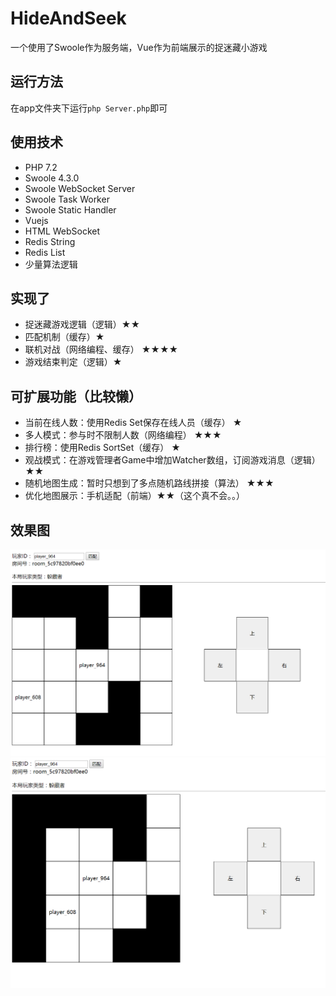 # HideAndSeek

一个使用了Swoole作为服务端，Vue作为前端展示的捉迷藏小游戏

## 运行方法

在app文件夹下运行`php Server.php`即可

## 使用技术
- PHP 7.2 
- Swoole 4.3.0
- Swoole WebSocket Server
- Swoole Task Worker
- Swoole Static Handler
- Vuejs
- HTML WebSocket
- Redis String
- Redis List
- 少量算法逻辑

## 实现了
- 捉迷藏游戏逻辑（逻辑）★★
- 匹配机制（缓存）★
- 联机对战（网络编程、缓存） ★★★★
- 游戏结束判定（逻辑）★

## 可扩展功能（比较懒）
- 当前在线人数：使用Redis Set保存在线人员（缓存） ★
- 多人模式：参与时不限制人数（网络编程） ★★★
- 排行榜：使用Redis SortSet（缓存） ★
- 观战模式：在游戏管理者Game中增加Watcher数组，订阅游戏消息（逻辑） ★★
- 随机地图生成：暂时只想到了多点随机路线拼接（算法） ★★★
- 优化地图展示：手机适配（前端）★★（这个真不会。。）

## 效果图
![例图1](https://github.com/Zhao-666/HideAndSeek/blob/master/img/example1.png)
![例图2](https://github.com/Zhao-666/HideAndSeek/blob/master/img/example2.png)
